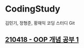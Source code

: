 # CodingStudy
김민기, 정형준, 황재익 코딩 스터디 Git

## [210418 - OOP 개념 공부 1](https://github.com/jaicoco/CodingStudy/tree/main/210418_OOP_개념)
